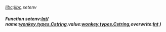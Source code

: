 _[libc](../../modules/libc/libc-module.md):[libc](../../modules/libc/libc-module.md).setenv_
##### Function setenv:[Int](../../modules/wonkey/wonkey-types-int.md)( name:[wonkey.types.Cstring](../../modules/wonkey/wonkey-types-cstring.md),value:[wonkey.types.Cstring](../../modules/wonkey/wonkey-types-cstring.md),overwrite:[Int](../../modules/wonkey/wonkey-types-int.md) )
